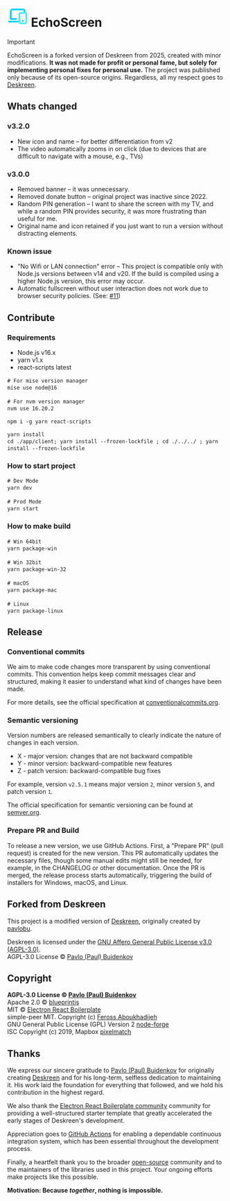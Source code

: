 <h1><img src="./resources/icons/icon_48x48.png" /> EchoScreen</h1>

> [!IMPORTANT]
> EchoScreen is a forked version of Deskreen from 2025, created with minor modifications. **It was not made for profit or personal fame, but solely for implementing personal fixes for personal use.** The project was published only because of its open-source origins. Regardless, all my respect goes to [Deskreen](#forked-from-deskreen).

## Whats changed
### v3.2.0
* New icon and name – for better differentiation from v2
* The video automatically zooms in on click (due to devices that are difficult to navigate with a mouse, e.g., TVs)

### v3.0.0
* Removed banner – it was unnecessary.
* Removed donate button – original project was inactive since 2022.
* Random PIN generation – I want to share the screen with my TV, and while a random PIN provides security, it was more frustrating than useful for me.
* Original name and icon retained if you just want to run a version without distracting elements.

### Known issue
* "No Wifi or LAN connection" error – This project is compatible only with Node.js versions between v14 and v20. If the build is compiled using a higher Node.js version, this error may occur.
* Automatic fullscreen without user interaction does not work due to browser security policies. (See: [#11](https://github.com/rozsazoltan/echoscreen/issues/11))

## Contribute

### Requirements
* Node.js v16.x
* yarn v1.x
* react-scripts latest

```none
# For mise version manager
mise use node@16

# For nvm version manager
nvm use 16.20.2
```

```none
npm i -g yarn react-scripts
```

```none
yarn install
cd ./app/client; yarn install --frozen-lockfile ; cd ./../../ ; yarn install --frozen-lockfile
```

### How to start project

```
# Dev Mode
yarn dev

# Prod Mode
yarn start
```

### How to make build

```
# Win 64bit
yarn package-win

# Win 32bit
yarn package-win-32

# macOS
yarn package-mac

# Linux
yarn package-linux
```

## Release

### Conventional commits

We aim to make code changes more transparent by using conventional commits. This convention helps keep commit messages clear and structured, making it easier to understand what kind of changes have been made.

For more details, see the official specification at [conventionalcommits.org](https://conventionalcommits.org).

### Semantic versioning

Version numbers are released semantically to clearly indicate the nature of changes in each version.
* X - major version: changes that are not backward compatible
* Y - minor version: backward-compatible new features
* Z - patch version: backward-compatible bug fixes

For example, version `v2.5.1` means major version `2`, minor version `5`, and patch version `1`.

The official specification for semantic versioning can be found at [semver.org](https://semver.org).

### Prepare PR and Build

To release a new version, we use GitHub Actions. First, a "Prepare PR" (pull request) is created for the new version. This PR automatically updates the necessary files, though some manual edits might still be needed, for example, in the CHANGELOG or other documentation. Once the PR is merged, the release process starts automatically, triggering the build of installers for Windows, macOS, and Linux.

## Forked from Deskreen

This project is a modified version of [Deskreen](https://github.com/pavlobu/deskreen), originally created by [pavlobu](https://github.com/pavlobu).

Deskreen is licensed under the [GNU Affero General Public License v3.0 (AGPL-3.0)](https://github.com/pavlobu/deskreen/blob/master/LICENSE).  
AGPL-3.0 License © [Pavlo (Paul) Buidenkov](https://github.com/pavlobu/deskreen)

## Copyright

**AGPL-3.0 License © [Pavlo (Paul) Buidenkov](https://github.com/pavlobu/deskreen)**<br>
Apache 2.0 © [blueprintjs](https://github.com/palantir/blueprint)<br>
MIT © [Electron React Boilerplate](https://github.com/electron-react-boilerplate)<br>
simple-peer MIT. Copyright (c) [Feross Aboukhadijeh](http://feross.org/)<br>
GNU General Public License (GPL) Version 2 [node-forge](https://github.com/digitalbazaar/forge)<br>
ISC Copyright (c) 2019, Mapbox [pixelmatch](https://github.com/mapbox/pixelmatch)

## Thanks

We express our sincere gratitude to [Pavlo (Paul) Buidenkov](https://github.com/pavlobu) for originally creating [Deskreen](https://github.com/pavlobu/deskreen) and for his long-term, selfless dedication to maintaining it. His work laid the foundation for everything that followed, and we hold his contribution in the highest regard.

We also thank the [Electron React Boilerplate community](https://github.com/electron-react-boilerplate/electron-react-boilerplate) community for providing a well-structured starter template that greatly accelerated the early stages of Deskreen's development.

Appreciation goes to [GitHub Actions](https://github.com/features/actions) for enabling a dependable continuous integration system, which has been essential throughout the development process.

Finally, a heartfelt thank you to the broader [open-source](https://github.com/open-source) community and to the maintainers of the libraries used in this project. Your ongoing efforts make projects like this possible.

**Motivation: Because _together_, nothing is impossible.**
